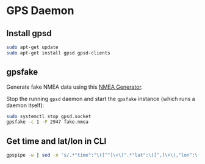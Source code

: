 # GPS Daemon

## Install gpsd

```sh
sudo apt-get update
sudo apt-get install gpsd gpsd-clients
```

## gpsfake

Generate fake NMEA data using this [NMEA Generator](https://nmeagen.org/).

Stop the running `gpsd` daemon and start the `gpsfake` instance (which runs a daemon itself):

```sh
sudo systemctl stop gpsd.socket
gpsfake -c 1 -P 2947 fake.nmea
```

## Get time and lat/lon in CLI

```sh
gpspipe -w | sed -n 's/.*"time":"\([^"]\+\)".*"lat":\([^,]\+\),"lon":\([^,]\+\).*/\1,\2,\3/p'
```
